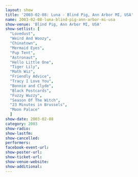 ```yaml
---
layout: show
title: '2003-02-08: Luna - Blind Pig, Ann Arbor MI, USA'
name: 2003-02-08-luna-blind-pig-ann-arbor-mi-usa
show-venue: 'Blind Pig, Ann Arbor MI, USA'
show-setlist: [
  "Lovedust",
  "Weird And Woozy",
  "Chinatown",
  "Mermaid Eyes",
  "Pup Tent",
  "Astronaut",
  "Hello Little One",
  "Tiger Lily",
  "Math Wiz",
  "Friendly Advice",
  "Tracy I Love You",
  "Bonnie and Clyde",
  "Black Postcards",
  "Fuzzy Wuzzy",
  "Season Of The Witch",
  "23 Minutes in Brussels",
  "Moon Palace"
  ]
show-date: 2003-02-08
category: 2003
show-radio: 
show-lastfm: 
show-cancelled: 
performers: 
facebook-event-url: 
show-poster-url: 
show-ticket-url: 
show-venue-website: 
show-additional: 
---
```


